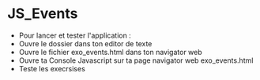 # JS_Events

- Pour lancer et tester l'application :
- Ouvre le dossier dans ton editor de texte
- Ouvre le fichier exo_events.html dans ton navigator web 
- Ouvre ta Console Javascript sur ta page navigator web exo_events.html
- Teste les execrsises 
